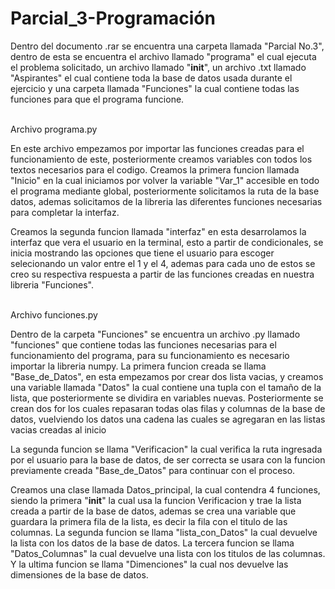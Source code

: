 # Parcial_3-Programación

Dentro del documento .rar se encuentra una carpeta llamada "Parcial No.3", dentro de esta se encuentra
el archivo llamado "programa" el cual ejecuta el problema solicitado, un archivo llamado "__init__",
un archivo .txt llamado "Aspirantes" el cual contiene toda la base de datos usada durante el ejercicio y
una carpeta llamada "Funciones" la cual contiene todas las funciones para que el programa funcione.

\
Archivo programa.py

En este archivo empezamos por importar las funciones creadas para el funcionamiento de este, posteriormente
creamos variables con todos los textos necesarios para el codigo. Creamos la primera funcion llamada
"Inicio" en la cual iniciamos por volver la variable "Var_1" accesible en todo el programa mediante
global, posteriormente solicitamos la ruta de la base datos, ademas solicitamos de la libreria 
las diferentes funciones necesarias para completar la interfaz.

Creamos la segunda funcion llamada "interfaz" en esta desarrolamos la interfaz que vera el usuario
en la terminal, esto a partir de condicionales, se inicia mostrando las opciones que tiene el usuario
para escoger selecionando un valor entre el 1 y el 4, ademas para cada uno de estos se creo su respectiva
respuesta a partir de las funciones creadas en nuestra libreria "Funciones".

\
Archivo funciones.py

Dentro de la carpeta "Funciones" se encuentra un archivo .py llamado "funciones" que contiene todas
las funciones necesarias para el funcionamiento del programa, para su funcionamiento es necesario
importar la libreria numpy. La primera funcion creada se llama "Base_de_Datos", en esta empezamos por
crear dos lista vacias, y creamos una variable llamada "Datos" la cual contiene una tupla con el tamaño
de la lista, que posteriormente se dividira en variables nuevas. Posteriormente se crean dos for los cuales
repasaran todas olas filas y columnas de la base de datos, vuelviendo los datos una cadena las cuales se agregaran
en las listas vacias creadas al inicio

La segunda funcion se llama "Verificacion" la cual verifica la ruta ingresada por el usuario para la base
de datos, de ser correcta se usara con la funcion previamente creada "Base_de_Datos" para continuar con el proceso.

Creamos una clase llamada Datos_principal, la cual contendra 4 funciones, siendo la primera "__init__"
la cual usa la funcion Verificacion y trae la lista creada a partir de la base de datos, ademas se crea una
variable que guardara la primera fila de la lista, es decir la fila con el titulo de las columnas.
La segunda funcion se llama "lista_con_Datos" la cual devuelve la lista con los datos de la base de datos. La 
tercera funcion se llama "Datos_Columnas" la cual devuelve una lista con los titulos de las columnas.
Y la ultima funcion se llama "Dimenciones" la cual nos devuelve las dimensiones de la base de datos.
